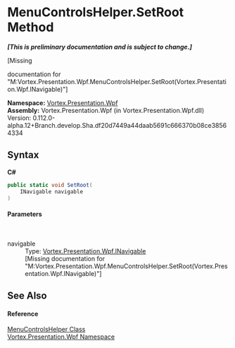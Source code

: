 # MenuControlsHelper.SetRoot Method 
 _**\[This is preliminary documentation and is subject to change.\]**_

\[Missing <summary> documentation for "M:Vortex.Presentation.Wpf.MenuControlsHelper.SetRoot(Vortex.Presentation.Wpf.INavigable)"\]

**Namespace:**&nbsp;<a href="N_Vortex_Presentation_Wpf.md">Vortex.Presentation.Wpf</a><br />**Assembly:**&nbsp;Vortex.Presentation.Wpf (in Vortex.Presentation.Wpf.dll) Version: 0.112.0-alpha.12+Branch.develop.Sha.df20d7449a44daab5691c666370b08ce38564334

## Syntax

**C#**<br />
``` C#
public static void SetRoot(
	INavigable navigable
)
```


#### Parameters
&nbsp;<dl><dt>navigable</dt><dd>Type: <a href="T_Vortex_Presentation_Wpf_INavigable.md">Vortex.Presentation.Wpf.INavigable</a><br />\[Missing <param name="navigable"/> documentation for "M:Vortex.Presentation.Wpf.MenuControlsHelper.SetRoot(Vortex.Presentation.Wpf.INavigable)"\]</dd></dl>

## See Also


#### Reference
<a href="T_Vortex_Presentation_Wpf_MenuControlsHelper.md">MenuControlsHelper Class</a><br /><a href="N_Vortex_Presentation_Wpf.md">Vortex.Presentation.Wpf Namespace</a><br />